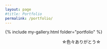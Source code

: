 ```yaml
---
layout: page
#title: Portfolio
permalink: /portfolio/
---
```

{% include my-gallery.html folder="portfolio" %}

<p style="text-align: center;">☆色々ありがとう☆</p>